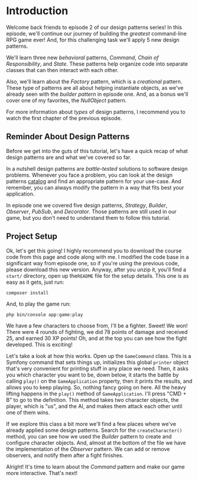 # Introduction

Welcome back friends to episode 2 of our design patterns series! In this episode,
we'll continue our journey of building the *greatest* command-line RPG game ever!
And, for this challenging task we'll apply 5 new design patterns.

We'll learn three new *behavioral* patterns, *Command*, *Chain of Responsibility*,
and *State*. These patterns help organize code into separate classes that can
then interact with each other.

Also, we'll learn about the *Factory* pattern, which is a *creational* pattern.
These type of patterns are all about helping instantiate objects, as we've already
seen with the *builder pattern* in episode one. And, as a bonus we'll cover
one of my favorites, the *NullObject* pattern.

For more information about *types* of design patterns, I recommend you to watch
the first chapter of the previous episode.

## Reminder About Design Patterns

Before we get into the guts of this tutorial, let's have a quick recap of what
design patterns are and what we've covered so far.

In a nutshell design patterns are *battle-tested* solutions to software design problems.
Whenever you face a problem, you can look at the design patterns [catalog](https://java-design-patterns.com/patterns/)
and find an appropriate pattern for your use-case. And remember, you can always
modify the pattern in a way that fits best your application.

In episode one we covered five design patterns, *Strategy*, *Builder*, *Observer*,
*PubSub*, and *Decorator*. Those patterns are still used in our game, but you
don't need to understand them to follow this tutorial.

## Project Setup

Ok, let's get this going! I highly recommend you to download the course code from this page and
code along with me. I modified the code base in a significant way from episode one,
so if you're using the previous code, please download this new version. Anyway, after you unzip it,
you'll find a `start/` directory, open up the`README` file for the setup details.
This one is as easy as it gets, just run:

```terminal
composer install
```

And, to play the game run:

```terminal
php bin/console app:game:play
```

We have a few characters to choose from, I'll be a fighter. Sweet! We won!
There were 4 rounds of fighting, we did 78 points of damage and received 25, and
earned 30 XP points! Oh, and at the top you can see how the fight developed. 
This is exciting!

Let's take a look at how this works. Open up the `GameCommand` class. This is a Symfony command
that sets things up, initializes this global `printer` object that's very convenient for printing stuff
in any place we need. Then, it asks you which character you want to be, down below, it starts the battle by
calling `play()` on the `GameApplication` property, then it prints the results, and allows you to keep playing.
So, nothing fancy going on here. All the heavy lifting happens in the `play()` method of `GameApplication`.
I'll press "CMD + B" to go to the definition. This method takes two character objects,
the player, which is "us", and the AI, and makes them attack each other until one of them wins.

If we explore this class a bit more we'll find a few places where we've already applied
some design patterns. Search for the `createCharacter()` method, you can see how we
used the *Builder* pattern to create and configure character objects. And, almost at the bottom of the file
we have the implementation of the *Observer* pattern. We can add or remove observers, and
notify them after a fight finishes.

Alright! It's time to learn about the *Command* pattern and make our game more interactive. That's next!
